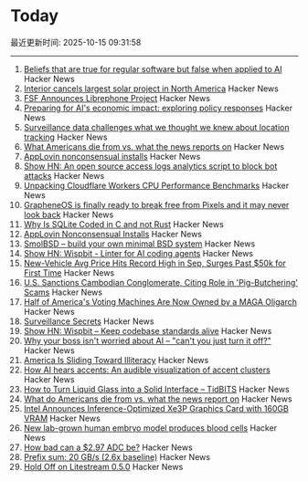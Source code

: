 # Today

最近更新时间: 2025-10-15 09:31:58

--- 
1. [Beliefs that are true for regular software but false when applied to AI](https://boydkane.com/essays/boss) Hacker News
2. [Interior cancels largest solar project in North America](https://www.politico.com/news/2025/10/10/trump-interior-department-cancels-largest-solar-project-in-north-america-00602071) Hacker News
3. [FSF Announces Librephone Project](https://www.fsf.org/news/librephone-project) Hacker News
4. [Preparing for AI's economic impact: exploring policy responses](https://www.anthropic.com/research/economic-policy-responses) Hacker News
5. [Surveillance data challenges what we thought we knew about location tracking](https://www.lighthousereports.com/investigation/surveillance-secrets/) Hacker News
6. [What Americans die from vs. what the news reports on](https://ourworldindata.org/does-the-news-reflect-what-we-die-from) Hacker News
7. [AppLovin nonconsensual installs](https://www.benedelman.org/applovin-nonconsensual-installs/) Hacker News
8. [Show HN: An open source access logs analytics script to block bot attacks](https://github.com/tempesta-tech/webshield) Hacker News
9. [Unpacking Cloudflare Workers CPU Performance Benchmarks](https://blog.cloudflare.com/unpacking-cloudflare-workers-cpu-performance-benchmarks/) Hacker News
10. [GrapheneOS is finally ready to break free from Pixels and it may never look back](https://www.androidauthority.com/graphene-os-major-android-oem-partnership-3606853/) Hacker News
11. [Why Is SQLite Coded in C and not Rust](https://www.sqlite.org/whyc.html) Hacker News
12. [AppLovin Nonconsensual Installs](https://www.benedelman.org/applovin-nonconsensual-installs/) Hacker News
13. [SmolBSD – build your own minimal BSD system](https://smolbsd.org) Hacker News
14. [Show HN: Wispbit - Linter for AI coding agents](https://wispbit.com) Hacker News
15. [New-Vehicle Avg Price Hits Record High in Sep, Surges Past $50k for First Time](https://www.coxautoinc.com/insights-hub/sept-2025-atp-report/) Hacker News
16. [U.S. Sanctions Cambodian Conglomerate, Citing Role in 'Pig-Butchering' Scams](https://www.wsj.com/business/u-s-sanctions-cambodian-conglomerate-citing-role-in-pig-butchering-scams-0cf2e0ff) Hacker News
17. [Half of America's Voting Machines Are Now Owned by a MAGA Oligarch](https://dissentinbloom.substack.com/p/half-of-americas-voting-machines) Hacker News
18. [Surveillance Secrets](https://www.lighthousereports.com/investigation/surveillance-secrets/) Hacker News
19. [Show HN: Wispbit – Keep codebase standards alive](https://wispbit.com) Hacker News
20. [Why your boss isn't worried about AI – "can't you just turn it off?"](https://boydkane.com/essays/boss) Hacker News
21. [America Is Sliding Toward Illiteracy](https://www.theatlantic.com/ideas/archive/2025/10/education-decline-low-expectations/684526/) Hacker News
22. [How AI hears accents: An audible visualization of accent clusters](https://accent-explorer.boldvoice.com/) Hacker News
23. [How to Turn Liquid Glass into a Solid Interface – TidBITS](https://tidbits.com/2025/10/09/how-to-turn-liquid-glass-into-a-solid-interface/) Hacker News
24. [What do Americans die from vs. what the news report on](https://ourworldindata.org/does-the-news-reflect-what-we-die-from) Hacker News
25. [Intel Announces Inference-Optimized Xe3P Graphics Card with 160GB VRAM](https://www.phoronix.com/review/intel-crescent-island) Hacker News
26. [New lab-grown human embryo model produces blood cells](https://www.cam.ac.uk/research/news/new-lab-grown-human-embryo-model-produces-blood-cells) Hacker News
27. [How bad can a $2.97 ADC be?](https://excamera.substack.com/p/how-bad-can-a-297-adc-be) Hacker News
28. [Prefix sum: 20 GB/s (2.6x baseline)](https://github.com/ashtonsix/perf-portfolio/tree/main/delta) Hacker News
29. [Hold Off on Litestream 0.5.0](https://mtlynch.io/notes/hold-off-on-litestream-0.5.0/) Hacker News
